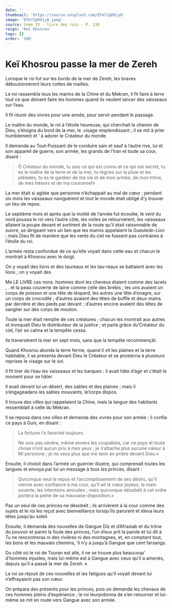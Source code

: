 ```yaml
---
date: ''
thumbnail: 'https://source.unsplash.com/EFm7JpD9jy8'
image: 'EFm7JpD9jy8.jpeg'
source: tome IV - livre des rois - P. 138
reign: 'Keï Khosrou'
tags: []
order: '209'
---
```


# Keï Khosrou passe la mer de Zereh

Lorsque le roi fut sur les bords de la mer de Zereh, les braves déboutonnèrent leurs cottes de mailles.

Le roi rassembla tous les marins de la Chine et du Mekran, il fit faire à terre tout ce que doivent faire les hommes quand ils veulent lancer des vaisseaux sur l’eau.

Il fit réunir des vivres pour une année, pour servir pendant le passage.

Le maître du monde, le roi à l’étoile heureuse, qui cherchait le chemin de Dieu, s’éloigna du bord de la mer, le .visage resplendissant ; il se mit à prier humblement et ’
à adorer le Créateur du monde.

Il demanda au Tout-Puissant de le conduire sain et sauf à l’autre rive, lui et son appareil de guerre, son armée, les grands de l’Iran et toute sa cour, disant :

> Ô Créateur du monde, tu sais ce qui est connu et ce qui est secret, tu es le maître de la terre et de la mer, tu règnes sur la pluie et les pléiades, tu es le gardien de ma vie et de mon armée, de mon trône, de mes trésors et de ma couronnef»

La mer était si agitée que personne n’échappait au mal de cœur ; pendant six mois les vaisseaux naviguèrent et tout le monde était obligé d’y trouver un lieu de repos.

Le septième mois et après que la moitié de l’année fut écoulée, le vent du nord poussa le roi vers l’autre côte, les voiles se retournèrent, les vaisseaux allaient la poupe devant et sortirent de la route qu’il était raisonnable de suivre, se dirigeant vers un lien que les marins appelaient la Gueuledn-Lion ; mais Dieu fit de manière que les vents du ciel ne fussent pas contraires à l’étoile du roi.

L’armée resta confondue de ce qu’elle voyait dans cette eau et chacun le montrait à Khosrou avec le doigt.

On y voyait des lions et des taureaux et les tau-reaux se battaient avec les lions ; on y voyait des

Me LE LIVRE ces nons. hommes dont les cheveux étaient comme des lacets ,
. et la peau couverte de laine comme celle des brebis ; les uns avaient un corps de poisson et une tête de léopard, les autres une tête d’onagre, sur un corps de crocodile ; d’autres avaient des têtes de buffle et deux mains par derrière et des pieds par devant ; d’autres encore avaient des têtes de sanglier sur des corps de mouton.

Toute la mer était remplie de ces créatures ; chacun les montrait aux autres et invoquait Dieu le distributeur de la justice ; et parla grâce du’Créateur du ciel, l’air se calma et la tempête cessa.

Ils traversèrent la mer en sept mois, sans que la tempête recommençât.

Quand Khosrou aborda la terre ferme, quand il vit les plaines et la terre habitable, il se présenta devant Dieu le Créateur et se prosterna à plusieurs reprises le visage sur le sol.

Il fit tirer de l’eau les vaisseaux et les barques : il avait hâte d’agir et c’était le moment pour se hâter.

Il avait devant lui un désert, des sables et des plaines ; mais il s’engageadans les sables mouvants, le’corps dispos.

Il trouva des villes qui rappelaient la Chine, mais la langue des habitants ressemblait à celle du Mekran.

Il se reposa dans ces villes et demanda des vivres pour son armée ; il confia ce pays à Guiv, en disant :

> La fortune t’a favorisé toujours.
>
> Ne sois pas sévère, même envers les coupables, car ce pays et toute chose n’ont aucun prix à mes yeux ; je n’attache plus aucune valeur à Ml personne ; je ne veux plus que me tenir en prière devant Dieu.»

Ensuite, il choisit dans l’armée un guerrier illustre, qui comprenait toutes les langues et envoya par lui un message à tous les princes, disant :

> Quiconque veut le repos et l’accomplissement de ses désirs, qu’il vienne avec confiance à ma cour, qu’il ait le cœur joyeux, la main ouverte, les intentions amicales ; mais quiconque désobéit à cet ordre portera la peine de sa mauvaise disposition.»

Pas un seul de ces princes ne désobéit ; ils arrivèrent à la cour comme des sujets et le roi les reçut avec bienveillance lorsqu’ils parurent et éleva leurs têtes jusqu’au soleil.

Ensuite, il demanda des nouvelles de Gangue Diz et d’Afrasiab et du trône du pouvoir et parmi la foule des princes, l’un d’eux prit la parole et lui dit à Tu ne rencontreras ni des rivières ni des montagnes, et, en comptant tout, les bons et les mauvais chemins, ’il n’y a jusqu’à Gangue que cent farsangs.

Du côté où le roi de Touran est allé, il ne se trouve plus beaucoup’
d’hommes injustes, mais lui-même est à Gangue avec ceux qu’il a amenés, depuis qu’il a passé la mer de Zereh. »

Le roi se réjouit de ces nouvelles et les fatigues qu’il voyait devant lui n’effrayaient pas son cœur.

On prépara des présents pour les princes, puis on demanda les chevaux de ces hommes pleins d’expérience ; le roi leurprdonna de s’en retourner et lui-même se mit en route vers Gangue avec son armée.
